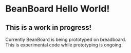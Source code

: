 # BeanBoard Hello World!
## This is a work in progress!  
Currently BeanBoard is being prototyped on breadboard.  
This is experimental code while prototyping is ongoing.  